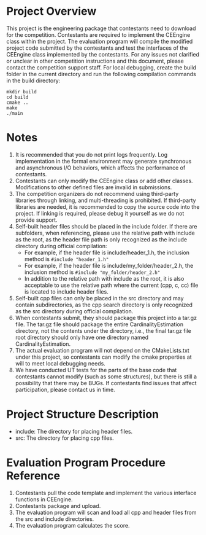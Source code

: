 # Project Overview
This project is the engineering package that contestants need to download for the competition. Contestants are required to implement the CEEngine class within the project.
The evaluation program will compile the modified project code submitted by the contestants and test the interfaces of the CEEngine class implemented by the contestants.
For any issues not clarified or unclear in other competition instructions and this document, please contact the competition support staff.
For local debugging, create the build folder in the current directory and run the following compilation commands in the build directory:
```
mkdir build
cd build
cmake ..
make
./main
```

# Notes
1. It is recommended that you do not print logs frequently. Log implementation in the formal environment may generate synchronous and asynchronous I/O behaviors, which affects the performance of contestants.
2. Contestants can only modify the CEEngine class or add other classes. Modifications to other defined files are invalid in submissions.
3. The competition organizers do not recommend using third-party libraries through linking, and multi-threading is prohibited. If third-party libraries are needed, it is recommended to copy the source code into the project. If linking is required, please debug it yourself as we do not provide support.
4. Self-built header files should be placed in the include folder. If there are subfolders, when referencing, please use the relative path with include as the root, as the header file path is only recognized as the include directory during official compilation:
   + For example, if the header file is include/header_1.h, the inclusion method is `#include "header_1.h"`
   + For example, if the header file is include/my_folder/header_2.h, the inclusion method is `#include "my_folder/header_2.h"`
   + In addition to the relative path with include as the root, it is also acceptable to use the relative path where the current (cpp, c, cc) file is located to include header files.
5. Self-built cpp files can only be placed in the src directory and may contain subdirectories, as the cpp search directory is only recognized as the src directory during official compilation.
6. When contestants submit, they should package this project into a tar.gz file. The tar.gz file should package the entire CardinalityEstimation directory, not the contents under the directory, i.e., the final tar.gz file root directory should only have one directory named CardinalityEstimation.
7. The actual evaluation program will not depend on the CMakeLists.txt under this project, so contestants can modify the cmake properties at will to meet local debugging needs.
8. We have conducted UT tests for the parts of the base code that contestants cannot modify (such as some structures), but there is still a possibility that there may be BUGs. If contestants find issues that affect participation, please contact us in time.

# Project Structure Description
+ include: The directory for placing header files.
+ src: The directory for placing cpp files.

# Evaluation Program Procedure Reference
1. Contestants pull the code template and implement the various interface functions in CEEngine.
2. Contestants package and upload.
3. The evaluation program will scan and load all cpp and header files from the src and include directories.
4. The evaluation program calculates the score.
